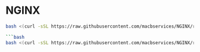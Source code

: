 # NGINX
```bash
bash <(curl -sSL https://raw.githubusercontent.com/macbservices/NGINX/refs/heads/main/setup_nginx.sh)

```bash
bash <(curl -sSL https://raw.githubusercontent.com/macbservices/NGINX/refs/heads/main/add_vps_to_nginx.sh)
